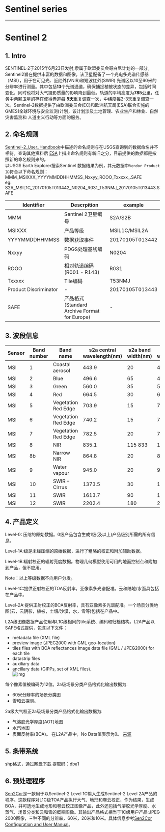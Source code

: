 
# Sentinel series
---
# **Sentinel 2**  
## 1. Intro
SENTINEL-2于2015年6月23日发射,隶属于欧盟委员会哥白尼计划的一部分。Sentinel2旨在提供丰富的数据和图像。该卫星配备了一个光电多光谱传感器（MSI），用于在可见光、近红外(VNIR)和短波红外(SWIR)
光谱区以10至60米的分辨率进行测量。其中包括**13**个光谱通道，确保捕捉植被状态的差异，包括时间变化，同时也将对大气摄影质量的影响降到最低。轨道的平均高度为**785**公里，任务中两颗卫星的存在使得赤道每
**5天**重复调查一次，中纬度每2-3天重复调查一次。Sentinel-2数据提供了由欧洲委员会(EC)和欧洲航天局(ESA)联合实施的GMES(全球环境与安全监测)计划，该计划涉及土地管理、农业生产和林业、自然灾害监测和
人道主义行动等方面的服务。

## 2. **命名规则**
[Sentinel-2_User_Handbook](https://github.com/wenqiangLeegGIT/WorkOnRS/blob/main/Sentinel/Sentinel-2_User_Handbook.pdf)中描述的命名规则与在USGS查询到的数据命名并不相符，查询其他资料后
[ESA](https://sentinel.esa.int/web/sentinel/user-guides/sentinel-2-msi/naming-convention)上指出命名规则有新旧之分，目前提供的数据都是按照新的命名规则来的。  
以USGS Earth Explorer搜索Sentinel 数据结果为例，其元数据中`Vendor Product ID`符合以下命名规则：  
MMM_MSIXXX_YYYYMMDDHHMMSS_Nxxyy_ROOO_Txxxxx_<Product Discriminator>.SAFE  
eg. S2A_MSIL1C_20170105T013442_N0204_R031_T53NMJ_20170105T013443.SAFE  

|Identifier|Descrpition|example|
|---|---|---|
|MMM|Sentinel 2卫星编号|S2A/S2B|
|MSIXXX|产品等级|MSIL1C/MSIL2A|
|YYYYMMDDHHMMSS|数据获取事件|20170105T013442|
|Nxxyy|PDGS处理基线编码|N0204|
|ROOO|相对轨道编码(R001 - R143)|R031|
|Txxxxx|Tile编码|T53NMJ|
|Product Discriminator|-|20170105T013443|
|SAFE|产品格式 (Standard Archive Format for Europe)|-|
  
## 3. **波段信息**  
|Sensor|Band number|Band name|s2a central wavelength(nm)|s2a band width(nm)|s2b central wavelength(nm)|s2b band width(nm)|resolution(m)|
|---|---|---|---|---|---|---|---|
MSI|	1|	Coastal aerosol|	443.9|	20|	442.3|	20|	60|
MSI|	2|	Blue|	496.6|	65|	492.1|	65|	10|
MSI|	3|	Green|	560.0|	35|	559|	35|	10|
MSI|	4|	Red|	664.5|	30|	665|	30|	10|
MSI|	5|	Vegetation Red Edge	|703.9|	15|	703.8|	15|	20|
MSI|	6|	Vegetation Red Edge|	740.2|	15|	739.1|	15|	20|
MSI|	7|	Vegetation Red Edge|	782.5|	20|	779.7|	20|	20|
MSI|	8|	NIR|	835.1|	115	833|	115|	10|
MSI|	8b|	Narrow NIR|	864.8|	20|	864|	20|	20|
MSI|	9|	Water vapour|	945.0|	20|	943.2|	20|	60|
MSI|	10|	SWIR – Cirrus|	1373.5|	30|	1376.9|	30|	60|
MSI|	11|	SWIR|	1613.7|	90|	1610.4|	90|	20|
MSI|	12|	SWIR|	2202.4|	180|	2185.7|	180|	20|
  
## 4. **产品定义**
  
  
Level-0: 压缩的原始数据。0级产品包含生成1级(及以上)产品级别所需的所有信息。  

Level-1A:级是未经压缩的原始数据，进行了粗略的校正和附加辅助数据。  

Level-1B:辐射校正的辐射亮度数据。物理几何模型使用可用的地面控制点和附加到产品，但不应用。  
  
Note：以上等级数据不向用户分发。

Level-1C:提供正射校正的TOA反射率，亚像素多光谱配准。云和陆地/水面具包括在产品中。  

Level-2A:提供正射校正的BOA反射率，具有亚像素多光谱配准。一个场景分类地图(云，云阴影，植被，土壤/沙漠，水，雪等)包括在产品中。  


  
  
L2A级图像数据产品使用与L1C级相同的tile系统、编码和归档结构。L2A产品以SAFE格式提供，包含以下文件：  
- metadata file (XML file)
- preview image (JPEG2000 with GML geo-location)
- tiles files with BOA reflectances image data file (GML / JPEG2000) for each tile
- datastrip files
- auxiliary data
- ancillary data (GIPPs, set of XML files).  
![img](https://sentinel.esa.int/documents/247904/266422/Sentinel-2_Data_Formats_Figure_1.jpg)
  
每个像素值被编码为12位。2a级场景分类产品格式化输出数据为:
- 60米分辨率的场景分类图
- 雪和云探测。
  
2a级大气校正2a级场景分类产品格式化输出数据为:
- 气溶胶光学厚度(AOT)地图
- 水汽地图
- 表面反射率(BOA)。
在L2A产品中，No Data值表示为0。
[来源](https://sentinel.esa.int/web/sentinel/technical-guides/sentinel-2-msi/level-2a/product-formatting)
  
## 5. **条带系统**
shp格式，通过[网盘下载](https://pan.baidu.com/s/1tZAM7sWAdyDsW_P78POfIw) 提取码：dba1
  
## 6. **预处理程序**
[Sen2Cor](http://step.esa.int/main/snap-supported-plugins/sen2cor)是一款用于以Sentinel-2 Level 1C输入生成Sentinel-2 Level 2A产品的程序。这款程序对L1C级TOA产品执行大气、地形和卷云校正，作为结果，生成BOA，并可选地生成地形和卷云校正图像产品，此外还包括气溶胶光学厚度、水蒸气、场景分类和云和雪的概率图像。其输出产品格式相当于1C级用户产品:JPEG 2000图像，三种不同的分辨率，60米，20米和10米。具体信息参考[Sen2Cor Configuration and User Manual]()。
